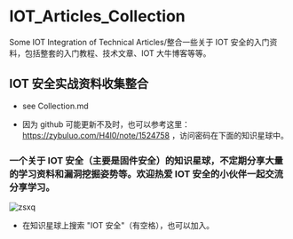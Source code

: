 # IOT_Articles_Collection

Some IOT Integration of Technical Articles/整合一些关于 IOT 安全的入门资料，包括整套的入门教程、技术文章、IOT 大牛博客等等。

## IOT 安全实战资料收集整合

- see Collection.md

- 因为 github 可能更新不及时，也可以参考这里：https://zybuluo.com/H4l0/note/1524758 ，访问密码在下面的知识星球中。

### 一个关于 IOT 安全（主要是固件安全）的知识星球，不定期分享大量的学习资料和漏洞挖掘姿势等。欢迎热爱 IOT 安全的小伙伴一起交流分享学习。

![zsxq](http://static.zybuluo.com/H4l0/ifgjt5rver78vzxd7nqklltu/image.png)

- 在知识星球上搜索 "IOT 安全"（有空格），也可以加入。
